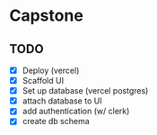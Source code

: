 # Capstone

## TODO

- [x] Deploy (vercel)
- [x] Scaffold UI
- [x] Set up database (vercel postgres)
- [x] attach database to UI
- [x] add authentication (w/ clerk)
- [x] create db schema
